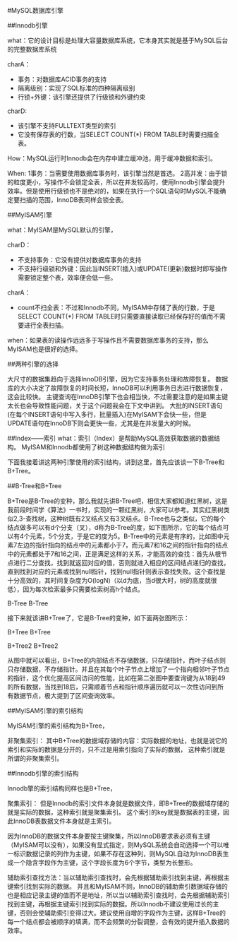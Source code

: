 #MySQL数据库引擎

##Innodb引擎

what：它的设计目标是处理大容量数据库系统，它本身其实就是基于MySQL后台的完整数据库系统

charA：
- 事务：对数据库ACID事务的支持
- 隔离级别：实现了SQL标准的四种隔离级别
- 行锁+外键：该引擎还提供了行级锁和外键约束

charD:
- 该引擎不支持FULLTEXT类型的索引
- 它没有保存表的行数，当SELECT COUNT(*) FROM TABLE时需要扫描全表。

How：MySQL运行时Innodb会在内存中建立缓冲池，用于缓冲数据和索引。

When: 1事务：当需要使用数据库事务时，该引擎当然是首选。
      2高并发：由于锁的粒度更小，写操作不会锁定全表，所以在并发较高时，使用Innodb引擎会提升效率。但是使用行级锁也不是绝对的，如果在执行一个SQL语句时MySQL不能确定要扫描的范围，InnoDB表同样会锁全表。

##MyISAM引擎

what：MyISAM是MySQL默认的引擎，

charD：
- 不支持事务：它没有提供对数据库事务的支持
- 不支持行级锁和外键：因此当INSERT(插入)或UPDATE(更新)数据时即写操作需要锁定整个表，效率便会低一些。

charA：
- count不扫全表：不过和Innodb不同，MyISAM中存储了表的行数，于是SELECT COUNT(*) FROM TABLE时只需要直接读取已经保存好的值而不需要进行全表扫描。

when：如果表的读操作远远多于写操作且不需要数据库事务的支持，那么MyISAM也是很好的选择。

##两种引擎的选择

大尺寸的数据集趋向于选择InnoDB引擎，因为它支持事务处理和故障恢复。
数据库的大小决定了故障恢复的时间长短，InnoDB可以利用事务日志进行数据恢复，这会比较快。
主键查询在InnoDB引擎下也会相当快，不过需要注意的是如果主键太长也会导致性能问题，关于这个问题我会在下文中讲到。
大批的INSERT语句(在每个INSERT语句中写入多行，批量插入)在MyISAM下会快一些，但是UPDATE语句在InnoDB下则会更快一些，尤其是在并发量大的时候。

##Index——索引
what：索引（Index）是帮助MySQL高效获取数据的数据结构。
MyISAM和Innodb都使用了树这种数据结构做为索引

下面我接着讲这两种引擎使用的索引结构，讲到这里，首先应该谈一下B-Tree和B+Tree。

##B-Tree和B+Tree

B+Tree是B-Tree的变种，那么我就先讲B-Tree吧，相信大家都知道红黑树，这是我前段时间学《算法》一书时，实现的一颗红黑树，大家可以参考。其实红黑树类似2,3-查找树，这种树既有2叉结点又有3叉结点。B-Tree也与之类似，它的每个结点做多可以有d个分支（叉），d称为B-Tree的度，如下图所示，它的每个结点可以有4个元素，5个分支，于是它的度为5。B-Tree中的元素是有序的，比如图中元素7左边的指针指向的结点中的元素都小于7，而元素7和16之间的指针指向的结点中的元素都处于7和16之间，正是满足这样的关系，才能高效的查找：首先从根节点进行二分查找，找到就返回对应的值，否则就进入相应的区间结点递归的查找，直到找到对应的元素或找到null指针，找到null指针则表示查找失败。这个查找是十分高效的，其时间复杂度为O(logN)（以d为底，当d很大时，树的高度就很低），因为每次检索最多只需要检索树高h个结点。

B-Tree
B-Tree

接下来就该讲B+Tree了，它是B-Tree的变种，如下面两张图所示：

B+Tree
B+Tree

B+Tree2
B+Tree2

从图中就可以看出，B+Tree的内部结点不存储数据，只存储指针，而叶子结点则只存储数据，不存储指针。并且在其每个叶子节点上增加了一个指向相邻叶子节点的指针，这个优化提高区间访问的性能，比如在第二张图中要查询键为从18到49的所有数据，当找到18后，只需顺着节点和指针顺序遍历就可以一次性访问到所有数据节点，极大提到了区间查询效率。

##MyISAM引擎的索引结构

MyISAM引擎的索引结构为B+Tree，

非聚集索引：
其中B+Tree的数据域存储的内容：实际数据的地址，也就是说它的索引和实际的数据是分开的，只不过是用索引指向了实际的数据，
这种索引就是所谓的非聚集索引。

##Innodb引擎的索引结构

Innodb擎的索引结构同样也是B+Tree，

聚集索引：
但是Innodb的索引文件本身就是数据文件，即B+Tree的数据域存储的就是实际的数据，这种索引就是聚集索引。
这个索引的key就是数据表的主键，因此InnoDB表数据文件本身就是主索引。

因为InnoDB的数据文件本身要按主键聚集，所以InnoDB要求表必须有主键（MyISAM可以没有），如果没有显式指定，则MySQL系统会自动选择一个可以唯一标识数据记录的列作为主键，如果不存在这种列，则MySQL自动为InnoDB表生成一个隐含字段作为主键，这个字段长度为6个字节，类型为长整形。

辅助索引查找方法：当以辅助索引查找时，会先根据辅助索引找到主键，再根据主键索引找到实际的数据。
并且和MyISAM不同，InnoDB的辅助索引数据域存储的也是相应记录主键的值而不是地址，所以当以辅助索引查找时，会先根据辅助索引找到主键，再根据主键索引找到实际的数据。所以Innodb不建议使用过长的主键，否则会使辅助索引变得过大。建议使用自增的字段作为主键，这样B+Tree的每一个结点都会被顺序的填满，而不会频繁的分裂调整，会有效的提升插入数据的效率。